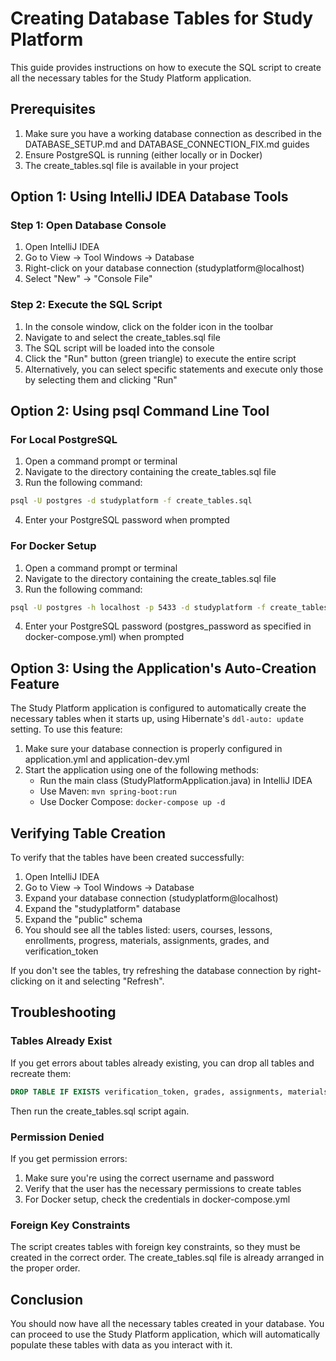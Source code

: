 # Creating Database Tables for Study Platform

This guide provides instructions on how to execute the SQL script to create all the necessary tables for the Study Platform application.

## Prerequisites

1. Make sure you have a working database connection as described in the DATABASE_SETUP.md and DATABASE_CONNECTION_FIX.md guides
2. Ensure PostgreSQL is running (either locally or in Docker)
3. The create_tables.sql file is available in your project

## Option 1: Using IntelliJ IDEA Database Tools

### Step 1: Open Database Console

1. Open IntelliJ IDEA
2. Go to View -> Tool Windows -> Database
3. Right-click on your database connection (studyplatform@localhost)
4. Select "New" -> "Console File"

### Step 2: Execute the SQL Script

1. In the console window, click on the folder icon in the toolbar
2. Navigate to and select the create_tables.sql file
3. The SQL script will be loaded into the console
4. Click the "Run" button (green triangle) to execute the entire script
5. Alternatively, you can select specific statements and execute only those by selecting them and clicking "Run"

## Option 2: Using psql Command Line Tool

### For Local PostgreSQL

1. Open a command prompt or terminal
2. Navigate to the directory containing the create_tables.sql file
3. Run the following command:

```bash
psql -U postgres -d studyplatform -f create_tables.sql
```

4. Enter your PostgreSQL password when prompted

### For Docker Setup

1. Open a command prompt or terminal
2. Navigate to the directory containing the create_tables.sql file
3. Run the following command:

```bash
psql -U postgres -h localhost -p 5433 -d studyplatform -f create_tables.sql
```

4. Enter your PostgreSQL password (postgres_password as specified in docker-compose.yml) when prompted

## Option 3: Using the Application's Auto-Creation Feature

The Study Platform application is configured to automatically create the necessary tables when it starts up, using Hibernate's `ddl-auto: update` setting. To use this feature:

1. Make sure your database connection is properly configured in application.yml and application-dev.yml
2. Start the application using one of the following methods:
   - Run the main class (StudyPlatformApplication.java) in IntelliJ IDEA
   - Use Maven: `mvn spring-boot:run`
   - Use Docker Compose: `docker-compose up -d`

## Verifying Table Creation

To verify that the tables have been created successfully:

1. Open IntelliJ IDEA
2. Go to View -> Tool Windows -> Database
3. Expand your database connection (studyplatform@localhost)
4. Expand the "studyplatform" database
5. Expand the "public" schema
6. You should see all the tables listed: users, courses, lessons, enrollments, progress, materials, assignments, grades, and verification_token

If you don't see the tables, try refreshing the database connection by right-clicking on it and selecting "Refresh".

## Troubleshooting

### Tables Already Exist

If you get errors about tables already existing, you can drop all tables and recreate them:

```sql
DROP TABLE IF EXISTS verification_token, grades, assignments, materials, progress, enrollments, lessons, courses, users CASCADE;
```

Then run the create_tables.sql script again.

### Permission Denied

If you get permission errors:

1. Make sure you're using the correct username and password
2. Verify that the user has the necessary permissions to create tables
3. For Docker setup, check the credentials in docker-compose.yml

### Foreign Key Constraints

The script creates tables with foreign key constraints, so they must be created in the correct order. The create_tables.sql file is already arranged in the proper order.

## Conclusion

You should now have all the necessary tables created in your database. You can proceed to use the Study Platform application, which will automatically populate these tables with data as you interact with it.
